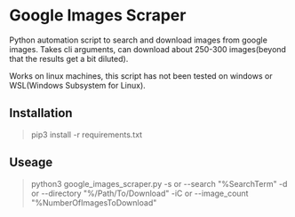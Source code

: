 # Google Images Scraper
Python automation script to search and download images from google images. Takes cli arguments, can download about 250-300 images(beyond that the results get a bit diluted).

Works on linux machines, this script has not been tested on windows or WSL(Windows Subsystem for Linux).

##  Installation
  > pip3 install -r requirements.txt

##  Useage
  > python3 google_images_scraper.py -s or --search "%SearchTerm" -d or --directory "%/Path/To/Download" -iC or --image_count "%NumberOfImagesToDownload"

